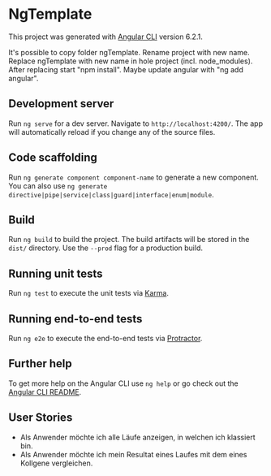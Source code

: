 # NgTemplate

This project was generated with [Angular CLI](https://github.com/angular/angular-cli) version 6.2.1.

It's possible to copy folder ngTemplate. Rename project with new name. Replace ngTemplate with new name in hole project (incl. node_modules).
After replacing start "npm install". Maybe update angular with "ng add angular".

## Development server

Run `ng serve` for a dev server. Navigate to `http://localhost:4200/`. The app will automatically reload if you change any of the source files.

## Code scaffolding

Run `ng generate component component-name` to generate a new component. You can also use `ng generate directive|pipe|service|class|guard|interface|enum|module`.

## Build

Run `ng build` to build the project. The build artifacts will be stored in the `dist/` directory. Use the `--prod` flag for a production build.

## Running unit tests

Run `ng test` to execute the unit tests via [Karma](https://karma-runner.github.io).

## Running end-to-end tests

Run `ng e2e` to execute the end-to-end tests via [Protractor](http://www.protractortest.org/).

## Further help

To get more help on the Angular CLI use `ng help` or go check out the [Angular CLI README](https://github.com/angular/angular-cli/blob/master/README.md).

## User Stories
- Als Anwender möchte ich alle Läufe anzeigen, in welchen ich klassiert bin.
- Als Anwender möchte ich mein Resultat eines Laufes mit dem eines Kollgene vergleichen.